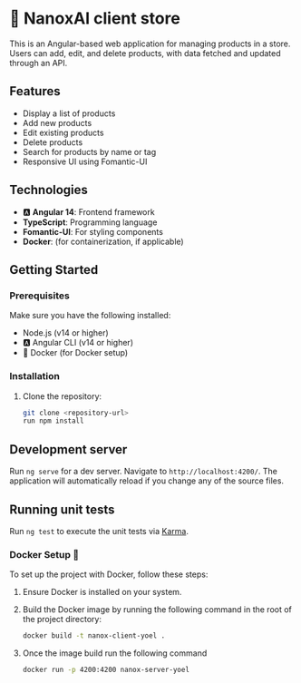 #  🏪 NanoxAI client store

This is an Angular-based web application for managing products in a store. Users can add, edit, and delete products, with data fetched and updated through an API.

## Features

- Display a list of products
- Add new products
- Edit existing products
- Delete products
- Search for products by name or tag
- Responsive UI using Fomantic-UI

## Technologies

- 🅰️ **Angular 14**: Frontend framework
- **TypeScript**: Programming language
- **Fomantic-UI**: For styling components
- **Docker**: (for containerization, if applicable)

## Getting Started

### Prerequisites

Make sure you have the following installed:

- Node.js (v14 or higher)
- 🅰️ Angular CLI (v14 or higher)
- 🐳 Docker (for Docker setup)

### Installation

1. Clone the repository:
   ```bash
   git clone <repository-url>
   run npm install

## Development server

Run `ng serve` for a dev server. Navigate to `http://localhost:4200/`. The application will automatically reload if you change any of the source files.

## Running unit tests

Run `ng test` to execute the unit tests via [Karma](https://karma-runner.github.io).

### Docker Setup 🐳

To set up the project with Docker, follow these steps:

1. Ensure Docker is installed on your system.

2. Build the Docker image by running the following command in the root of the project directory:
   ```bash
   docker build -t nanox-client-yoel .
3. Once the image build run the following command
   ```bash
   docker run -p 4200:4200 nanox-server-yoel

